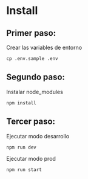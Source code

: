 <!--install -->
# Install

## Primer paso: 
Crear las variables de entorno

    cp .env.sample .env

## Segundo paso:
Instalar node_modules
  
    npm install


## Tercer paso:

Ejecutar modo desarrollo

    npm run dev

Ejecutar modo prod

    npm run start
